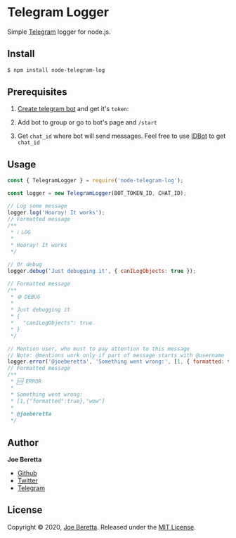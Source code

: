 # Telegram Logger

Simple [Telegram](https://telegram.org) logger for node.js.

## Install

```bash
$ npm install node-telegram-log
```

## Prerequisites

1. [Create telegram bot](https://core.telegram.org/bots#3-how-do-i-create-a-bot) and get it's `token`:

2. Add bot to group or go to bot's page and `/start`

3. Get `chat_id` where bot will send messages. Feel free to use [IDBot](https://t.me/myidbot) to get `chat_id`

## Usage

```js
const { TelegramLogger } = require('node-telegram-log');

const logger = new TelegramLogger(BOT_TOKEN_ID, CHAT_ID);

// Log some message
logger.log('Hooray! It works');
// Formatted message
/**
 * ℹ️ LOG
 *
 * Hooray! It works
 */

// Or debug
logger.debug('Just debugging it', { canILogObjects: true });

// Formatted message
/**
 * ⚙️ DEBUG
 *
 * Just debugging it
 * {
 *   "canILogObjects": true
 * }
 */

// Mention user, who must to pay attention to this message
// Note: @mentions work only if part of message starts with @username
logger.error('@joeberetta', 'Something went wrong:', [1, { formatted: true }, 'wow']);
// Formatted message
/**
 * 🆘 ERROR
 *
 * Something went wrong:
 * [1,{"formatted":true},"wow"]
 *
 * @joeberetta
 */
```

## Author

**Joe Beretta**

- [Github](https://github.com/joeberetta)
- [Twitter](https://twitter.com/joe_beretta)
- [Telegram](https://t.me/joeberetta)

## License

Copyright © 2020, [Joe Beretta](https://t.me/joeberetta). Released under the [MIT License](https://github.com/joeberetta/node-telegram-logger/blob/master/LICENSE).
